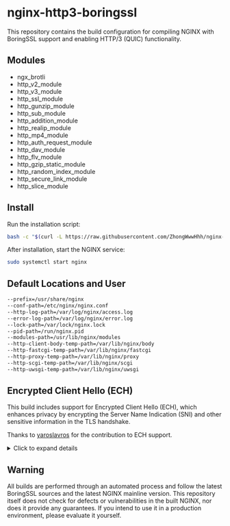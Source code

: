 # nginx-http3-boringssl

This repository contains the build configuration for compiling NGINX with BoringSSL support and enabling HTTP/3 (QUIC) functionality.

## Modules

- ngx_brotli
- http_v2_module
- http_v3_module
- http_ssl_module
- http_gunzip_module
- http_sub_module
- http_addition_module
- http_realip_module
- http_mp4_module
- http_auth_request_module
- http_dav_module
- http_flv_module
- http_gzip_static_module
- http_random_index_module
- http_secure_link_module
- http_slice_module

## Install

Run the installation script:

```sh
bash -c "$(curl -L https://raw.githubusercontent.com/ZhongWwwHhh/nginx-http3-boringssl/main/install.sh)" @ install
```

After installation, start the NGINX service:

```sh
sudo systemctl start nginx
```

## Default Locations and User

```sh
--prefix=/usr/share/nginx 
--conf-path=/etc/nginx/nginx.conf 
--http-log-path=/var/log/nginx/access.log 
--error-log-path=/var/log/nginx/error.log 
--lock-path=/var/lock/nginx.lock 
--pid-path=/run/nginx.pid 
--modules-path=/usr/lib/nginx/modules 
--http-client-body-temp-path=/var/lib/nginx/body 
--http-fastcgi-temp-path=/var/lib/nginx/fastcgi 
--http-proxy-temp-path=/var/lib/nginx/proxy 
--http-scgi-temp-path=/var/lib/nginx/scgi 
--http-uwsgi-temp-path=/var/lib/nginx/uwsgi
```

## Encrypted Client Hello (ECH)

This build includes support for Encrypted Client Hello (ECH), which enhances privacy by encrypting the Server Name Indication (SNI) and other sensitive information in the TLS handshake.

Thanks to [yaroslavros](https://github.com/yaroslavros/nginx/) for the contribution to ECH support.

<details>
<summary>Click to expand details</summary>

### Configuration

#### ssl_ech configuration directive

To enable ECH for a given server configure ssl_ech as follows:
> ssl_ech *public_name* *config_id* *[key=file]* [noretry]

- *public_name* is mandatory. It needs to be set to FQDN to be populated in clear-text SNI of Outer ClientHello. It's highly recommended to have a server block matching that *public_name* and providing a valid certificate for it, otherwise ECH retry mechanism will not work.
- *config_id* is mandatory. It is a number between 0 and 255 identifying ECH configuration. Running multiple configurations with the same id is possible but will reduce performance as server will need to try multiple encryption keys.
- *key=file* is optional. It specifies a *file* with PEM encoded X25519 private key. If it is not specified, key will be generated dynamically on each restart/configuration reload. It is highly recommended to generate and use a static key unless you have DNS automation to update HTTPS DNS record each time new key is generated.
- *noretry* is an optional flag to remove given configuration from retry list or generated ECHConfigList for DNS record. It should be used for historic rotated out keys that may still be used by clients due to caching. Valid configuration requires at least one `ssl_ech` entry without `noretry` flag.

It is possible to have multiple `ssl_ech` configurations in a given server block. `ssl_ech` configurations from multiple server blocks under the same listener will be automatically aggregated. Note that TLS 1.3 must be enabled for `ssl_ech` to be accepted.

#### Generating ECH key

The only KEM supported for ECH in BoringSSL is X25519, HKDF-SHA256, so X25519 key is required. To generate one with OpenSSL run

```sh
openssl genpkey -out ech.key -algorithm X25519
```

#### Populating DNS records

After parsing configuration Nginx will dump encoded ECHConfigList into error_log similarly to

```sh
server ech.example.com ECH config for HTTPS DNS record ech="AEX+DQBB8QAgACBl2nj6LhmbUqJJseiydASRUkdmEQGq/u/e5fXDLsFJSAAEAAEAAQASY2xvdWRmbGFyZS1lY2guY29tAAA="
```

For ECH to work this encoded configuration needs to be added to HTTPS record. Typical HTTPS record looks like this:

```sh
kdig +short crypto.cloudflare.com https
1 . alpn=http/1.1,h2 ipv4hint=162.159.137.85,162.159.138.85 ech=AEX+DQBB8QAgACBl2nj6LhmbUqJJseiydASRUkdmEQGq/u/e5fXDLsFJSAAEAAEAAQASY2xvdWRmbGFyZS1lY2guY29tAAA= ipv6hint=2606:4700:7::a29f:8955,2606:4700:7::a29f:8a55
```

For ECH operation only `ech` is required, other attributes are optional.

</details>

## Warning

All builds are performed through an automated process and follow the latest BoringSSL sources and the latest NGINX mainline version. This repository itself does not check for defects or vulnerabilities in the built NGINX, nor does it provide any guarantees. If you intend to use it in a production environment, please evaluate it yourself.
